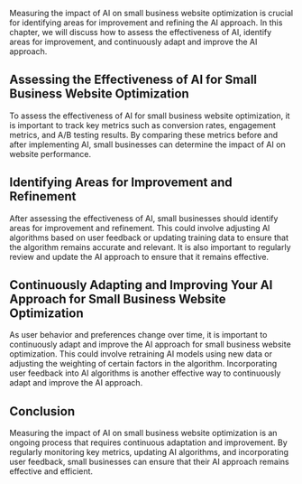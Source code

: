 
Measuring the impact of AI on small business website optimization is crucial for identifying areas for improvement and refining the AI approach. In this chapter, we will discuss how to assess the effectiveness of AI, identify areas for improvement, and continuously adapt and improve the AI approach.

Assessing the Effectiveness of AI for Small Business Website Optimization
-------------------------------------------------------------------------

To assess the effectiveness of AI for small business website optimization, it is important to track key metrics such as conversion rates, engagement metrics, and A/B testing results. By comparing these metrics before and after implementing AI, small businesses can determine the impact of AI on website performance.

Identifying Areas for Improvement and Refinement
------------------------------------------------

After assessing the effectiveness of AI, small businesses should identify areas for improvement and refinement. This could involve adjusting AI algorithms based on user feedback or updating training data to ensure that the algorithm remains accurate and relevant. It is also important to regularly review and update the AI approach to ensure that it remains effective.

Continuously Adapting and Improving Your AI Approach for Small Business Website Optimization
--------------------------------------------------------------------------------------------

As user behavior and preferences change over time, it is important to continuously adapt and improve the AI approach for small business website optimization. This could involve retraining AI models using new data or adjusting the weighting of certain factors in the algorithm. Incorporating user feedback into AI algorithms is another effective way to continuously adapt and improve the AI approach.

Conclusion
----------

Measuring the impact of AI on small business website optimization is an ongoing process that requires continuous adaptation and improvement. By regularly monitoring key metrics, updating AI algorithms, and incorporating user feedback, small businesses can ensure that their AI approach remains effective and efficient.

